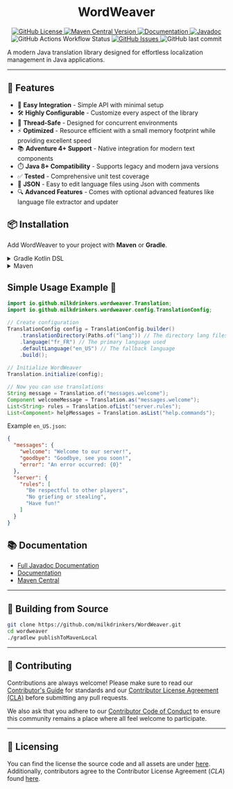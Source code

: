 <h1 style="text-align:center;">WordWeaver</h1>

<p style="text-align:center;">
    <a href="https://github.com/milkdrinkers/WordWeaver/blob/main/LICENSE">
        <img alt="GitHub License" src="https://img.shields.io/github/license/milkdrinkers/WordWeaver?style=for-the-badge&color=blue&labelColor=141417">
    </a>
    <a href="https://central.sonatype.com/artifact/io.github.milkdrinkers/wordweaver">
        <img alt="Maven Central Version" src="https://img.shields.io/maven-central/v/io.github.milkdrinkers/wordweaver?style=for-the-badge&labelColor=141417">
    </a>
    <a href="https://milkdrinkers.athyrium.eu/wordweaver">
        <img alt="Documentation" src="https://img.shields.io/badge/DOCUMENTATION-900C3F?style=for-the-badge&labelColor=141417">
    </a>
    <a href="https://javadoc.io/doc/io.github.milkdrinkers/wordweaver">
        <img alt="Javadoc" src="https://img.shields.io/badge/JAVADOC-8A2BE2?style=for-the-badge&labelColor=141417">
    </a>
    <img alt="GitHub Actions Workflow Status" src="https://img.shields.io/github/actions/workflow/status/milkdrinkers/WordWeaver/ci.yml?style=for-the-badge&labelColor=141417">
    <a href="https://github.com/milkdrinkers/WordWeaver/issues">
        <img alt="GitHub Issues" src="https://img.shields.io/github/issues/milkdrinkers/WordWeaver?style=for-the-badge&labelColor=141417">
    </a>
    <img alt="GitHub last commit" src="https://img.shields.io/github/last-commit/milkdrinkers/WordWeaver?style=for-the-badge&labelColor=141417">
</p>

A modern Java translation library designed for effortless localization management in Java applications.

---

## 🌟 Features
- 🎯 **Easy Integration** - Simple API with minimal setup
- 🛠 **Highly Configurable** - Customize every aspect of the library
- 🧵 **Thread-Safe** - Designed for concurrent environments
- ⚡ **Optimized** - Resource efficient with a small memory footprint while providing excellent speed
- 📚 **Adventure 4+ Support** - Native integration for modern text components
- ⏱️ **Java 8+ Compatibility** - Supports legacy and modern java versions
- ✅ **Tested** - Comprehensive unit test coverage
- 📄 **JSON** - Easy to edit language files using Json with comments
- 🔍 **Advanced Features** - Comes with optional advanced features like language file extractor and updater

## 📦 Installation

Add WordWeaver to your project with **Maven** or **Gradle**. 

<details>
<summary>Gradle Kotlin DSL</summary>

```kotlin
repositories {
    mavenCentral()
}

dependencies {
    implementation("io.github.milkdrinkers:wordweaver:VERSION")
}
```
</details>

<details>
<summary>Maven</summary>

```xml
<project>
    <dependencies>
        <dependency>
            <groupId>io.github.milkdrinkers</groupId>
            <artifactId>wordweaver</artifactId>
            <version>VERSION</version>
        </dependency>
    </dependencies>
</project>
```
</details>

## Simple Usage Example 🚀
```java
import io.github.milkdrinkers.wordweaver.Translation;
import io.github.milkdrinkers.wordweaver.config.TranslationConfig;

// Create configuration
TranslationConfig config = TranslationConfig.builder()
    .translationDirectory(Paths.of("lang")) // The directory lang files will be stored in
    .language("fr_FR") // The primary language used
    .defaultLanguage("en_US") // The fallback language
    .build();
    
// Initialize WordWeaver
Translation.initialize(config);

// Now you can use translations
String message = Translation.of("messages.welcome");
Component welcomeMessage = Translation.as("messages.welcome");
List<String> rules = Translation.ofList("server.rules");
List<Component> helpMessages = Translation.asList("help.commands");
```

Example `en_US.json`:

```json
{
  "messages": {
    "welcome": "Welcome to our server!",
    "goodbye": "Goodbye, see you soon!",
    "error": "An error occurred: {0}"
  },
  "server": {
    "rules": [
      "Be respectful to other players",
      "No griefing or stealing",
      "Have fun!"
    ]
  }
}
```

## 📚 Documentation 

- [Full Javadoc Documentation](https://javadoc.io/doc/io.github.milkdrinkers/wordweaver)
- [Documentation](https://milkdrinkers.athyrium.eu/wordweaver)
- [Maven Central](https://central.sonatype.com/search?q=wordweaver&namespace=io.github.milkdrinkers)

---

## 🔨 Building from Source 

```bash
git clone https://github.com/milkdrinkers/WordWeaver.git
cd wordweaver
./gradlew publishToMavenLocal
```

---

## 🔧 Contributing

Contributions are always welcome! Please make sure to read our [Contributor's Guide](CONTRIBUTING.md) for standards and our [Contributor License Agreement (CLA)](CONTRIBUTOR_LICENSE_AGREEMENT.md) before submitting any pull requests.

We also ask that you adhere to our [Contributor Code of Conduct](CODE_OF_CONDUCT.md) to ensure this community remains a place where all feel welcome to participate.

---

## 📝 Licensing

You can find the license the source code and all assets are under [here](../LICENSE). Additionally, contributors agree to the Contributor License Agreement \(*CLA*\) found [here](CONTRIBUTOR_LICENSE_AGREEMENT.md).
